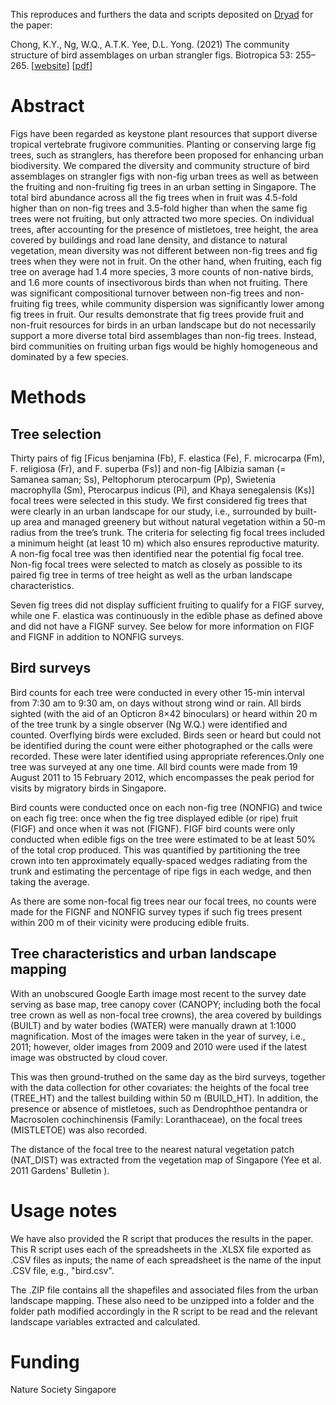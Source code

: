 This reproduces and furthers the data and scripts deposited on [Dryad](https://datadryad.org/stash/dataset/doi:10.5061/dryad.z34tmpgbb) for the paper:

Chong, K.Y., Ng, W.Q., A.T.K. Yee, D.L. Yong. (2021) The community structure of bird assemblages on urban strangler figs. Biotropica 53: 255–265. [[website](https://onlinelibrary.wiley.com/doi/abs/10.1111/btp.12866)] [[pdf](https://www.dropbox.com/s/zlb8lu04gmfg5m3/chong%20et%20al%20in%20press%20the%20community%20structure%20of%20bird%20assemblages%20on%20urban%20strangler%20figs.pdf?dl=0)]

# Abstract

Figs have been regarded as keystone plant resources that support diverse tropical vertebrate frugivore communities. Planting or conserving large fig trees, such as stranglers, has therefore been proposed for enhancing urban biodiversity. We compared the diversity and community structure of bird assemblages on strangler figs with non-fig urban trees as well as between the fruiting and non-fruiting fig trees in an urban setting in Singapore. The total bird abundance across all the fig trees when in fruit was 4.5-fold higher than on non-fig trees and 3.5-fold higher than when the same fig trees were not fruiting, but only attracted two more species. On individual trees, after accounting for the presence of mistletoes, tree height, the area covered by buildings and road lane density, and distance to natural vegetation, mean diversity was not different between non-fig trees and fig trees when they were not in fruit. On the other hand, when fruiting, each fig tree on average had 1.4 more species, 3 more counts of non-native birds, and 1.6 more counts of insectivorous birds than when not fruiting. There was significant compositional turnover between non-fig trees and non-fruiting fig trees, while community dispersion was significantly lower among fig trees in fruit. Our results demonstrate that fig trees provide fruit and non-fruit resources for birds in an urban landscape but do not necessarily support a more diverse total bird assemblages than non-fig trees. Instead, bird communities on fruiting urban figs would be highly homogeneous and dominated by a few species.

# Methods

## Tree selection

Thirty pairs of fig [Ficus benjamina (Fb), F. elastica (Fe), F. microcarpa (Fm), F. religiosa (Fr), and F. superba (Fs)] and non-fig [Albizia saman (= Samanea saman; Ss), Peltophorum pterocarpum (Pp), Swietenia macrophylla (Sm), Pterocarpus indicus (Pi), and Khaya senegalensis (Ks)] focal trees were selected in this study. We first considered fig trees that were clearly in an urban landscape for our study, i.e., surrounded by built-up area and managed greenery but without natural vegetation within a 50-m radius from the tree’s trunk. The criteria for selecting fig focal trees included a minimum height (at least 10 m) which also ensures reproductive maturity. A non-fig focal tree was then identified near the potential fig focal tree. Non-fig focal trees were selected to match as closely as possible to its paired fig tree in terms of tree height as well as the urban landscape characteristics.

Seven fig trees did not display sufficient fruiting to qualify for a FIGF survey, while one F. elastica was continuously in the edible phase as defined above and did not have a FIGNF survey. See below for more information on FIGF and FIGNF in addition to NONFIG surveys.

## Bird surveys

Bird counts for each tree were conducted in every other 15-min interval from 7:30 am to 9:30 am, on days without strong wind or rain. All birds sighted (with the aid of an Opticron 8×42 binoculars) or heard within 20 m of the tree trunk by a single observer (Ng W.Q.) were identified and counted. Overflying birds were excluded. Birds seen or heard but could not be identified during the count were either photographed or the calls were recorded. These were later identified using appropriate references.Only one tree was surveyed at any one time. All bird counts were made from 19 August 2011 to 15 February 2012, which encompasses the peak period for visits by migratory birds in Singapore.

Bird counts were conducted once on each non-fig tree (NONFIG) and twice on each fig tree: once when the fig tree displayed edible (or ripe) fruit (FIGF) and once when it was not (FIGNF). FIGF bird counts were only conducted when edible figs on the tree were estimated to be at least 50% of the total crop produced. This was quantified by partitioning the tree crown into ten approximately equally-spaced wedges radiating from the trunk and estimating the percentage of ripe figs in each wedge, and then taking the average.

As there are some non-focal fig trees near our focal trees, no counts were made for the FIGNF and NONFIG survey types if such fig trees present within 200 m of their vicinity were producing edible fruits.

## Tree characteristics and urban landscape mapping

With an unobscured Google Earth image most recent to the survey date serving as base map, tree canopy cover (CANOPY; including both the focal tree crown as well as non-focal tree crowns), the area covered by buildings (BUILT) and by water bodies (WATER) were manually drawn at 1:1000 magnification. Most of the images were taken in the year of survey, i.e., 2011; however, older images from 2009 and 2010 were used if the latest image was obstructed by cloud cover.

This was then ground-truthed on the same day as the bird surveys, together with the data collection for other covariates: the heights of the focal tree (TREE_HT) and the tallest building within 50 m (BUILD_HT). In addition, the presence or absence of mistletoes, such as Dendrophthoe pentandra or Macrosolen cochinchinensis (Family: Loranthaceae), on the focal trees (MISTLETOE) was also recorded.

The distance of the focal tree to the nearest natural vegetation patch (NAT_DIST) was extracted from the vegetation map of Singapore (Yee et al. 2011 Gardens' Bulletin ).

# Usage notes

We have also provided the R script that produces the results in the paper. This R script uses each of the spreadsheets in the .XLSX file exported as .CSV files as inputs; the name of each spreadsheet is the name of the input .CSV file, e.g., "bird.csv".

The .ZIP file contains all the shapefiles and associated files from the urban landscape mapping. These also need to be unzipped into a folder and the folder path modified accordingly in the R script to be read and the relevant landscape variables extracted and calculated.

# Funding

Nature Society Singapore
